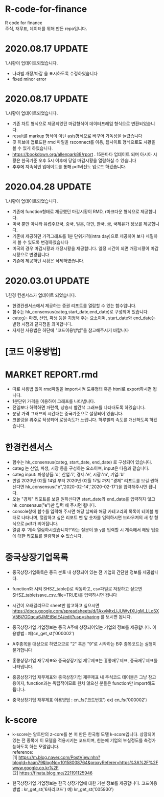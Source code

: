 # R-code-for-finance
R code for finance <br>
주식, 재무표, 데이터를 위해 만든 repo입니다. 

# 2020.08.17 UPDATE
1.시황이 업데이트되었습니다.
- 나라별 개장/마감 을 표시하도록 수정하였습니다 <br>
- fixed minor error 

# 2020.08.17 UPDATE
1.시황이 업데이트되었습니다.
- 기존 차트 형식으로 제공되었던 마감형식이 데이터프레임 형식으로 변환되었습니다. <br>
- result를 markup 형식이 아닌 asis형식으로 바꾸어 가독성을 늘렸습니다 <br>
- 깃 허브에 업로드한 rmd 파일을 rsconnect를 이용, 웹사이트 형식으로도 시황을 볼 수 있게 하였습니다. <br>
- https://bookdown.org/allenpark88/rport . 15분마다 업데이트 되며 아시아 시황은 한국기준 오후 5시 이후에 당일 마감시황을 열람하실 수 있습니다 <br>
- 추후에 지속적인 업데이트를 통해 pdf버전도 업로드 하겠습니다. <br>

# 2020.04.28 UPDATE
1.시황이 업데이트되었습니다.
- 기존에 function형태로 제공했던 마감시황이 RMD, r마크다운 형식으로 제공합니다. <br>
- 미국 뿐만 아니라 유럽주요국, 중국, 일본, 대만, 한국, 금, 국제유가 정보를 제공합니다. <br>
- 기존에 제공하던 가격그래프를 1분 단위가격(intra day)으로 제공하여 보다 세밀하게 볼 수 있도록 변경하였습니다 <br>
- 미국의 경우 마감시황과 개장시황을 제공합니다. 일정 시간이 되면 개장시황이 마감시황으로 변경됩니다 <br>
- 기존에 제공하던 시황은 삭제하였습니다. <br>

# 2020.03.01 UPDATE
1.한경 컨센서스가 업데이트 되었습니다.
- 한경컨센서스에서 제공하는 증권 리포트를 열람할 수 있는 함수입니다. <br>
- 함수는 hk_consensus(categ,start_date,end_date)로 구성되어 있습니다. <br>
- categ는 마켓, 산업, 파생 등을 지정해 주는 요소이며, start_date와 end_date는 발행 시점과 끝지점을 의미합니다. <br>
- 자세한 사용법은 하단에 "코드이용방법"을 참고해주시기 바랍니다 <br>

# [코드 이용방법]
# MARKET REPORT.rmd
- 따로 사용법 없이 rmd파일을 import시켜 도큐형태 혹은 html로 export하시면 됩니다. <br>
- 1분단위 가격을 이용하여 그래프를 나타냅니다. <br>
- 전일보다 하락하면 파란색, 상승시 빨간색 그래프를 나타내도록 하였습니다. <br>
- 분당 가격 그래프의 시간대는 중국기준으로 설정되어 있습니다. <br>
- 크롤링을 위주로 작성되어 로딩속도가 느립니다. 하루빨리 속도를 개선하도록 하겠습니다. <br>

# 한경컨센서스
- 함수는 hk_consensus(categ, start_date, end_date) 로 구성되어 있습니다. <br>
- categ 는 산업, 파생, 시장 등을 구성하는 요소이며, input은 다음과 같습니다. <br>
- categ input: 파생상품:'d', 산업:'i', 경제:'e', 시장:'m', 기업:'b'  <br>
- 만일 2020년 02월 14일 부터 2020년 02월 17일 까지 "경제" 리포트를 보길 원하신다면 hk_consensus("e",'2020-02-14','2020-02-17')을 입력해주시면 됩니다. <br>
- 오늘 "경제" 리포트를 보길 원하신다면 start_date와 end_date를 입력하지 않고 hk_consensus("e")만 입력 해 주시면 됩니다. <br>
- console창에 함수를 입력해 주시면 해당 날짜와 해당 카테고리의 목록이 테이블 형태로 나타나며, 열람하고 싶은 리포트 맨 앞 숫자를 입력하시면 브라우져의 새 창 형식으로 pdf가 띄어집니다. <br>
- 열람 후 '계속 열람하시겠습니까?'라는 질문이 뜰 y를 입력할 시 계속해서 해당 업종에 대한 리포트를 열람하실 수 있습니다. <br>


# 중국상장기업목록
- 중국상장기업목록은 중국 본토 내 상장되어 있는 전 기업의 간단한 정보를 제공합니다. <br>
- function화 시켜 SHSZ_table()로 작동하고, csv파일로 저장하고 싶으면 SHSZ_table(save_csv_file=TRUE)를 입력하시면 됩니다 <br>
- 시간이 오래걸리므로 sheet만 참고하고 싶으시면 https://docs.google.com/spreadsheets/d/1AxvMtxLIJUWyfXUgM_LLo5XV5Bj7ODqcu6JMEtBelE4/edit?usp=sharing 를 보시면 됩니다.

- 중국상장기업 기업정보는 중국 A주에 상장되어있는 기업의 정보를 제공합니다. 이용방법 : 예)cn_get_st('000002') <br>
- A주종목을 대상으로 하였으므로 "2" 혹은 "9"로 시작하는 B주 종목코드는 실행이 불가합니다 <br>
- 홍콩상장기업 재무제표와 중국상장기업 제무제표는 홍콩재무제표, 중국재무제표를 나타냅니다. <br>

- 홍콩상장기업 재무제표와 중국상장기업 재무제표 내 주식코드 테이블은 그냥 참고용이지, function과는 독립적이므로 원치 않으신 분들은 function만 import해도 됩니다. <br>

- 중국상장기업 재무제표 이용방법 : cn_fs('코드번호') ex) cn_fs('000002') <br>

# k-score
- k-score는 알트만의 z-core를 본 떠 만든 한국형 모델 k-score입니다. 상장되어 있는 전 종목에 이 모델을 적용시키는 코드이며, 한눈에 기업의 부실정도를 측정가능하도록 하는 모델입니다.<br>
reference: <br>
[1] https://m.blog.naver.com/PostView.nhn?blogId=haan79&logNo=10158008764&proxyReferer=https%3A%2F%2Fwww.google.co.kr%2F<br>
[2] https://finata.blog.me/221191125946

- 한국상장기업 기업정보는 한국 상장기업에 대한 기본 정보를 제공합니다. 코드이용방법 : kr_get_st('6자리코드') 예) kr_get_st('005930')<br>

